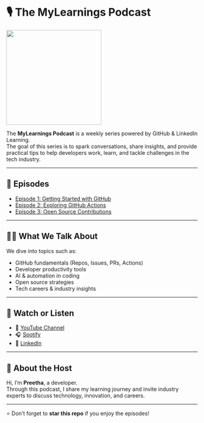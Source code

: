 # 🎙️ The MyLearnings Podcast

<img src="https://stock.adobe.com/in/images/cropped-view-of-two-radio-hosts-recording-podcast-in-broadcasting-studio/275000195" width="250">

The **MyLearnings Podcast** is a weekly series powered by GitHub & LinkedIn Learning.  
The goal of this series is to spark conversations, share insights, and provide practical tips to help developers work, learn, and tackle challenges in the tech industry.  

---

## 📌 Episodes
- [Episode 1: Getting Started with GitHub](#)  
- [Episode 2: Exploring GitHub Actions](#)  
- [Episode 3: Open Source Contributions](#)  

---

## 🧑‍💻 What We Talk About
We dive into topics such as:  
- GitHub fundamentals (Repos, Issues, PRs, Actions)  
- Developer productivity tools  
- AI & automation in coding  
- Open source strategies  
- Tech careers & industry insights  

---

## 📢 Watch or Listen
- 🎥 [YouTube Channel](#)  
- 🎧 [Spotify](#)  
- 🔗 [LinkedIn](#)  

---

## 🙌 About the Host
Hi, I’m **Preetha**, a developer.  
Through this podcast, I share my learning journey and invite industry experts to discuss technology, innovation, and careers.  

---

⭐ Don’t forget to **star this repo** if you enjoy the episodes!
